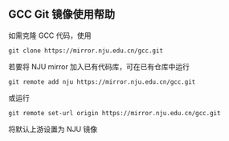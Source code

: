 
## GCC Git 镜像使用帮助

如需克隆 GCC 代码，使用

```
git clone https://mirror.nju.edu.cn/gcc.git
```

若要将 NJU mirror 加入已有代码库，可在已有仓库中运行

```
git remote add nju https://mirror.nju.edu.cn/gcc.git
```

或运行

```
git remote set-url origin https://mirror.nju.edu.cn/gcc.git
```

将默认上游设置为 NJU 镜像
